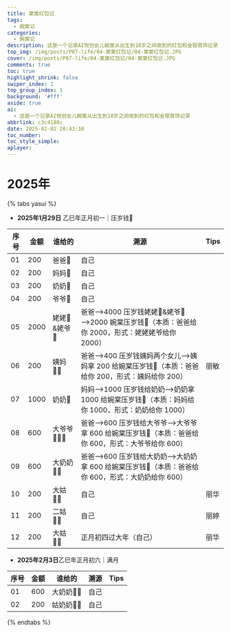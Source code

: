 ```yaml
---
title: 棠棠红包记
tags:
  - 婉棠记
categories:
  - 婉棠记
description: 这是一个记录AI悦创女儿婉棠从出生到18岁之间收到的红包和金银首饰记录
top_img: /img/posts/P07-life/04-棠棠红包记/04-棠棠红包记.JPG
cover: /img/posts/P07-life/04-棠棠红包记/04-棠棠红包记.JPG
comments: true
toc: true
highlight_shrink: false
swiper_index: 1
top_group_index: 1
background: '#fff'
aside: true
ai:
  - 这是一个记录AI悦创女儿婉棠从出生到18岁之间收到的红包和金银首饰记录
abbrlink: c3c4188c
date: 2025-02-02 20:43:10
toc_number:
toc_style_simple:
aplayer:
---
```


# 2025年

{% tabs yasui %}

<!-- tab 1. 压岁钱 -->

- **2025年1月29日** 乙巳年正月初一｜压岁钱🧧

| 序号 | 金额 | 谁给的      | 溯源                                                         | Tips |
| ---- | ---- | ----------- | ------------------------------------------------------------ | ---- |
| 01   | 200  | 爸爸👨       | 自己                                                         |      |
| 02   | 200  | 妈妈👩       | 自己                                                         |      |
| 03   | 200  | 奶奶👵       | 自己                                                         |      |
| 04   | 200  | 爷爷👴       | 自己                                                         |      |
| 05   | 2000 | 姥姥👵&姥爷👴 | 爸爸——>4000 压岁钱姥姥👵&姥爷👴——>2000 婉棠压岁钱🧧（本质：爸爸给你 2000，形式：姥姥姥爷给你 2000） |      |
| 06   | 200  | 姨妈🤵‍♀️      | 爸爸——>400 压岁钱姨妈两个女儿——>姨妈拿 200 给婉棠压岁钱🧧（本质：爸爸给你 200，形式：姨妈给你 200） | 丽敏 |
| 07   | 1000 | 奶奶👵       | 妈妈——>1000 压岁钱给奶奶——>奶奶拿 1000 给婉棠压岁钱🧧（本质：妈妈给你 1000，形式：奶奶给你 1000） |      |
| 08   | 600  | 大爷爷👨🏼‍🦳   | 爸爸——>600 压岁钱给大爷爷——>大爷爷拿 600 给婉棠压岁钱🧧（本质：爸爸给你 600，形式：大爷爷给你 600） |      |
| 09   | 600  | 大奶奶👵🏼    | 爸爸——>600 压岁钱给大奶奶——>大奶奶拿 600 给婉棠压岁钱🧧（本质：爸爸给你 600，形式：大奶奶给你 600） |      |
| 10   | 200  | 大姑👩🏼      | 自己                                                         | 丽华 |
| 11   | 200  | 二姑👩‍🦰      | 自己                                                         | 丽婷 |
| 12   | 200  | 大姑👩🏼      | 正月初四过大年（自己）                                       | 丽华 |

<!-- endtab -->

<!-- tab 2. 满月 -->

- **2025年2月3日**乙巳年正月初六｜满月

| 序号 | 金额 | 谁给的   | 溯源 | Tips |
| ---- | ---- | -------- | ---- | ---- |
| 01   | 600  | 大奶奶👵🏼 | 自己 |      |
| 02   | 200  | 姑奶奶👱‍♀️ | 自己 |      |


<!-- endtab -->


{% endtabs %}